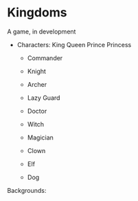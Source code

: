 # Kingdoms
A game, in development

- Characters:
    King
    Queen
    Prince
    Princess
  
  - Commander
  - Knight
  - Archer
  - Lazy Guard
  
  - Doctor
  - Witch
  - Magician
  - Clown
  - Elf
  
  - Dog
  
Backgrounds:
  
  

